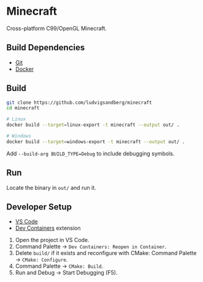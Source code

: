 # Minecraft
Cross-platform C99/OpenGL Minecraft.

## Build Dependencies
- [Git](https://git-scm.com/downloads)
- [Docker](https://www.docker.com)

## Build
```sh
git clone https://github.com/ludvigsandberg/minecraft
cd minecraft

# Linux
docker build --target=linux-export -t minecraft --output out/ .

# Windows
docker build --target=windows-export -t minecraft --output out/ .
```
Add `--build-arg BUILD_TYPE=Debug` to include debugging symbols.

## Run
Locate the binary in `out/` and run it.

## Developer Setup
- [VS Code](https://code.visualstudio.com)
- [Dev Containers](https://marketplace.visualstudio.com/items?itemName=ms-vscode-remote.remote-containers) extension

1. Open the project in VS Code.
2. Command Palette -> `Dev Containers: Reopen in Container`.
3. Delete `build/` if it exists and reconfigure with CMake: Command Palette -> `CMake: Configure`.
3. Command Palette -> `CMake: Build`.
3. Run and Debug -> Start Debugging (F5).